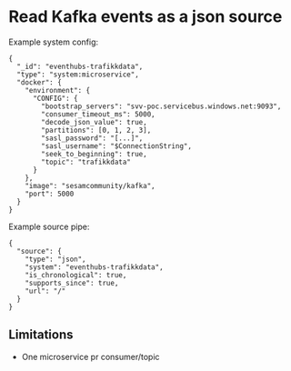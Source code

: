 # Read Kafka events as a json source

Example system config:
```
{
  "_id": "eventhubs-trafikkdata",
  "type": "system:microservice",
  "docker": {
    "environment": {
      "CONFIG": {
        "bootstrap_servers": "svv-poc.servicebus.windows.net:9093",
        "consumer_timeout_ms": 5000,
        "decode_json_value": true,
        "partitions": [0, 1, 2, 3],
        "sasl_password": "[...]",
        "sasl_username": "$ConnectionString",
        "seek_to_beginning": true,
        "topic": "trafikkdata"
      }
    },
    "image": "sesamcommunity/kafka",
    "port": 5000
  }
}

```

Example source pipe:
```
{
  "source": {
    "type": "json",
    "system": "eventhubs-trafikkdata",
    "is_chronological": true,
    "supports_since": true,
    "url": "/"
  }
}

```

## Limitations

* One microservice pr consumer/topic